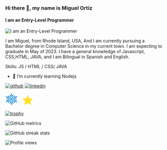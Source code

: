 ### Hi there 👋, my name is Miguel Ortiz
#### I am an Entry-Level Programmer
![I am an Entry-Level Programmer](<img align="right" Alt="profile banner" width="400" src="https://github.com/miguel-2020/miguel-2020/blob/main/Githup%20banner.png">)

I am Miguel, from Rhode Island, USA, And I am currently pursuing a Bachelor degree in Computer Science in my current town. I am expecting to graduate in May of 2023. I have a general knowledge of Javascript, CSS,HTML, JAVA, and I am Bilingual in Spanish and English.

Skills:  JS / HTML / CSS/ JAVA

- 🌱 I’m currently learning Nodejs 


[<img src='https://cdn.jsdelivr.net/npm/simple-icons@3.0.1/icons/github.svg' alt='github' height='40'>](https://github.com/miguel-20202)  [<img src='https://cdn.jsdelivr.net/npm/simple-icons@3.0.1/icons/linkedin.svg' alt='linkedin' height='40'>](https://www.linkedin.com/in/https://www.linkedin.com/in/miguel-ortiz-cabrera-30385a1a5/)  

<a href='https://archiveprogram.github.com/'><img src='https://raw.githubusercontent.com/acervenky/animated-github-badges/master/assets/acbadge.gif' width='40' height='40'></a> <a href='https://stars.github.com/'><img src='https://raw.githubusercontent.com/acervenky/animated-github-badges/master/assets/starbadge.gif' width='35' height='35'></a> 

[![trophy](https://github-profile-trophy.vercel.app/?username=miguel-20202)](https://github.com/ryo-ma/github-profile-trophy)

![GitHub metrics](https://metrics.lecoq.io/miguel-20202)  

![GitHub streak stats](https://streak-stats.demolab.com/?user=miguel-20202)  

![Profile views](https://gpvc.arturio.dev/miguel-20202)  
